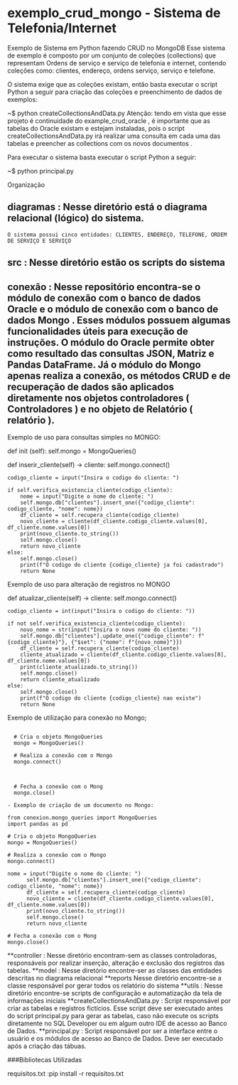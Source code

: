 # exemplo_crud_mongo - Sistema de Telefonia/Internet


Exemplo de Sistema em Python fazendo CRUD no MongoDB Esse sistema de exemplo é composto por um conjunto de coleções (collections) que representam Ordens de serviço e serviço de telefonia e internet, contendo coleções como: clientes, endereço, ordens serviço, serviço e telefone.

O sistema exige que as coleções existam, então basta executar o script Python a seguir para criação das coleções e preenchimento de dados de exemplos:

~$ python createCollectionsAndData.py Atenção: tendo em vista que esse projeto é continuidade do example_crud_oracle , é importante que as tabelas do Oracle existam e estejam instaladas, pois o script createCollectionsAndData.py irá realizar uma consulta em cada uma das tabelas e preencher as collections com os novos documentos .

Para executar o sistema basta executar o script Python a seguir:

~$ python principal.py 

Organização 

## diagramas : Nesse diretório está o diagrama relacional (lógico) do sistema. 
    O sistema possui cinco entidades: CLIENTES, ENDEREÇO, TELEFONE, ORDEM DE SERVIÇO E SERVIÇO 
## src : Nesse diretório estão os scripts do sistema 
## conexão : Nesse repositório encontra-se o módulo de conexão com o banco de dados Oracle e o módulo de conexão com o banco de dados Mongo . Esses módulos possuem algumas funcionalidades úteis para execução de instruções. O módulo do Oracle permite obter como resultado das consultas JSON, Matriz e Pandas DataFrame. Já o módulo do Mongo apenas realiza a conexão, os métodos CRUD e de recuperação de dados são aplicados diretamente nos objetos controladores ( Controladores ) e no objeto de Relatório ( relatório ). 


Exemplo de uso para consultas simples no MONGO:

def init (self): self.mongo = MongoQueries()

def inserir_cliente(self) -> cliente:
    self.mongo.connect()

    codigo_cliente = input("Insira o codigo do cliente: ")

    if self.verifica_existencia_cliente(codigo_cliente):
        nome = input("Digite o nome do cliente: ")
        self.mongo.db["clientes"].insert_one({"codigo_cliente": codigo_cliente, "nome": nome})
        df_cliente = self.recupera_cliente(codigo_cliente)
        novo_cliente = cliente(df_cliente.codigo_cliente.values[0], df_cliente.nome.values[0])
        print(novo_cliente.to_string())
        self.mongo.close()
        return novo_cliente
    else:
        self.mongo.close()
        print(f"O codigo do cliente {codigo_cliente} ja foi cadastrado")
        return None
Exemplo de uso para alteração de registros no MONGO

def atualizar_cliente(self) -> cliente: self.mongo.connect()

    codigo_cliente = int(input("Insira o codigo do cliente: "))

    if not self.verifica_existencia_cliente(codigo_cliente):
        novo_nome = str(input("Insira o novo nome do cliente: "))
        self.mongo.db["clientes"].update_one({"codigo_cliente": f"{codigo_cliente}"}, {"$set": {"nome": f"{novo_nome}"}})
        df_cliente = self.recupera_cliente(codigo_cliente)
        cliente_atualizado = cliente(df_cliente.codigo_cliente.values[0], df_cliente.nome.values[0])
        print(cliente_atualizado.to_string())
        self.mongo.close()
        return cliente_atualizado
    else:
        self.mongo.close()
        print(f"O codigo do cliente {codigo_cliente} nao existe")
        return None
Exemplo de utilização para conexão no Mongo; 

``` # Importa o módulo MongoQueries from conexion.mongo_queries import MongoQueries

  # Cria o objeto MongoQueries
  mongo = MongoQueries()

  # Realiza a conexão com o Mongo
  mongo.connect()



  # Fecha a conexão com o Mong
  mongo.close()
  ```
    - Exemplo de criação de um documento no Mongo:
  ```
  from conexion.mongo_queries import MongoQueries
  import pandas as pd
  
  # Cria o objeto MongoQueries
  mongo = MongoQueries()

  # Realiza a conexão com o Mongo
  mongo.connect()

  nome = input("Digite o nome do cliente: ")
        self.mongo.db["clientes"].insert_one({"codigo_cliente": codigo_cliente, "nome": nome})
        df_cliente = self.recupera_cliente(codigo_cliente)
        novo_cliente = cliente(df_cliente.codigo_cliente.values[0], df_cliente.nome.values[0])
        print(novo_cliente.to_string())
        self.mongo.close()
        return novo_cliente

  # Fecha a conexão com o Mong
  mongo.close()
  ```
**controller : Nesse diretório encontram-sem as classes controladoras, responsáveis por realizar inserção, alteração e exclusão dos registros das tabelas. 
**model : Nesse diretório encontre-ser as classes das entidades descritas no diagrama relacional 
**reports Nesse diretório encontre-se a classe responsável por gerar todos os relatório do sistema 
**utils : Nesse diretório encontre-se scripts de configuração e automatização da tela de informações iniciais 
**createCollectionsAndData.py : Script responsável por criar as tabelas e registros fictícios. Esse script deve ser executado antes do script principal.py para gerar as tabelas, caso não execute os scripts diretamente no SQL Developer ou em algum outro IDE de acesso ao Banco de Dados. 
**principal.py : Script responsável por ser a interface entre o usuário e os módulos de acesso ao Banco de Dados. Deve ser executado após a criação das tábuas. 


###Bibliotecas Utilizadas

requisitos.txt :pip install -r requisitos.txt
